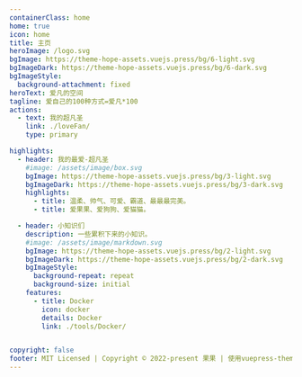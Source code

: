 ```yaml
---
containerClass: home
home: true
icon: home
title: 主页
heroImage: /logo.svg
bgImage: https://theme-hope-assets.vuejs.press/bg/6-light.svg
bgImageDark: https://theme-hope-assets.vuejs.press/bg/6-dark.svg
bgImageStyle:
  background-attachment: fixed
heroText: 爱凡的空间
tagline: 爱自己的100种方式=爱凡*100 
actions:
  - text: 我的超凡圣
    link: ./loveFan/
    type: primary

highlights:
  - header: 我的最爱-超凡圣
    #image: /assets/image/box.svg
    bgImage: https://theme-hope-assets.vuejs.press/bg/3-light.svg
    bgImageDark: https://theme-hope-assets.vuejs.press/bg/3-dark.svg
    highlights:
      - title: 温柔、帅气、可爱、霸道、最最最完美。
      - title: 爱果果、爱狗狗、爱猫猫。

  - header: 小知识们
    description: 一些累积下来的小知识。
    #image: /assets/image/markdown.svg
    bgImage: https://theme-hope-assets.vuejs.press/bg/2-light.svg
    bgImageDark: https://theme-hope-assets.vuejs.press/bg/2-dark.svg
    bgImageStyle:
      background-repeat: repeat
      background-size: initial
    features:
      - title: Docker
        icon: docker
        details: Docker
        link: ./tools/Docker/


copyright: false
footer: MIT Licensed | Copyright © 2022-present 果果 | 使用vuepress-theme-hope主题
---
```

